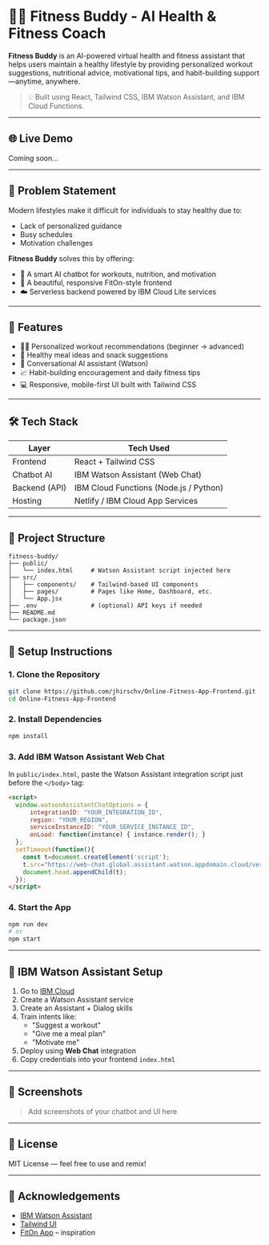 
# 🏋️‍♀️ Fitness Buddy - AI Health & Fitness Coach

**Fitness Buddy** is an AI-powered virtual health and fitness assistant that helps users maintain a healthy lifestyle by providing personalized workout suggestions, nutritional advice, motivational tips, and habit-building support—anytime, anywhere.

> 💡 Built using React, Tailwind CSS, IBM Watson Assistant, and IBM Cloud Functions.

---

## 🌐 Live Demo

Coming soon...

---

## 🎯 Problem Statement

Modern lifestyles make it difficult for individuals to stay healthy due to:
- Lack of personalized guidance
- Busy schedules
- Motivation challenges

**Fitness Buddy** solves this by offering:
- 🤖 A smart AI chatbot for workouts, nutrition, and motivation
- 📱 A beautiful, responsive FitOn-style frontend
- ☁️ Serverless backend powered by IBM Cloud Lite services

---

## 🚀 Features

- 🧘‍♂️ Personalized workout recommendations (beginner → advanced)
- 🥗 Healthy meal ideas and snack suggestions
- 💬 Conversational AI assistant (Watson)
- 📈 Habit-building encouragement and daily fitness tips
- 💻 Responsive, mobile-first UI built with Tailwind CSS

---

## 🛠️ Tech Stack

| Layer         | Tech Used                            |
|---------------|--------------------------------------|
| Frontend      | React + Tailwind CSS                 |
| Chatbot AI    | IBM Watson Assistant (Web Chat)      |
| Backend (API) | IBM Cloud Functions (Node.js / Python) |
| Hosting       | Netlify / IBM Cloud App Services     |

---

## 📂 Project Structure

```
fitness-buddy/
├── public/
│   └── index.html     # Watson Assistant script injected here
├── src/
│   ├── components/    # Tailwind-based UI components
│   ├── pages/         # Pages like Home, Dashboard, etc.
│   └── App.jsx
├── .env               # (optional) API keys if needed
├── README.md
└── package.json
```

---

## 🔧 Setup Instructions

### 1. Clone the Repository

```bash
git clone https://github.com/jhirschv/Online-Fitness-App-Frontend.git
cd Online-Fitness-App-Frontend
```

### 2. Install Dependencies

```bash
npm install
```

### 3. Add IBM Watson Assistant Web Chat

In `public/index.html`, paste the Watson Assistant integration script just before the `</body>` tag:

```html
<script>
  window.watsonAssistantChatOptions = {
      integrationID: "YOUR_INTEGRATION_ID",
      region: "YOUR_REGION",
      serviceInstanceID: "YOUR_SERVICE_INSTANCE_ID",
      onLoad: function(instance) { instance.render(); }
  };
  setTimeout(function(){
    const t=document.createElement('script');
    t.src="https://web-chat.global.assistant.watson.appdomain.cloud/versions/latest/WatsonAssistantChatEntry.js";
    document.head.appendChild(t);
  });
</script>
```

### 4. Start the App

```bash
npm run dev
# or
npm start
```

---

## 🧠 IBM Watson Assistant Setup

1. Go to [IBM Cloud](https://cloud.ibm.com/)
2. Create a Watson Assistant service
3. Create an Assistant + Dialog skills
4. Train intents like:
   - "Suggest a workout"
   - "Give me a meal plan"
   - "Motivate me"
5. Deploy using **Web Chat** integration
6. Copy credentials into your frontend `index.html`

---



## 📸 Screenshots

> Add screenshots of your chatbot and UI here

---

## 📄 License

MIT License — feel free to use and remix!

---

## 🙌 Acknowledgements

- [IBM Watson Assistant](https://cloud.ibm.com/catalog/services/watson-assistant)
- [Tailwind UI](https://tailwindui.com/)
- [FitOn App](https://fitonapp.com/) – inspiration

